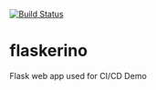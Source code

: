 [![Build Status](https://dev.azure.com/gyientut-lab/flaskerino-demo/_apis/build/status/flaskerino-demo-rg%20-%20CI?branchName=master)](https://dev.azure.com/gyientut-lab/flaskerino-demo/_build/latest?definitionId=1?branchName=master)
# flaskerino 
Flask web app used for CI/CD Demo
